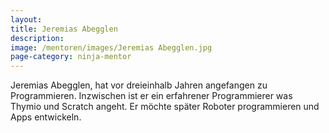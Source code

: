 ```yaml
---
layout:
title: Jeremias Abegglen
description:
image: /mentoren/images/Jeremias Abegglen.jpg
page-category: ninja-mentor
---
```

Jeremias Abegglen, hat vor dreieinhalb Jahren angefangen zu Programmieren. Inzwischen ist er ein erfahrener Programmierer was Thymio und Scratch angeht. Er möchte später Roboter programmieren und Apps entwickeln.
